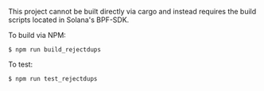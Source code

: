 
This project cannot be built directly via cargo and instead requires the build scripts located in Solana's BPF-SDK.

To build via NPM:

`$ npm run build_rejectdups`

To test:

`$ npm run test_rejectdups`
